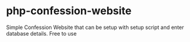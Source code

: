 # php-confession-website
Simple Confession Website that can be setup with setup script and enter database details. Free to use
